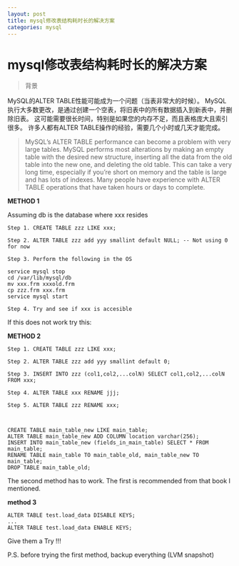```yaml
---
layout: post
title: mysql修改表结构耗时长的解决方案
categories: mysql
---
```


# mysql修改表结构耗时长的解决方案

> 背景

MySQL的ALTER TABLE性能可能成为一个问题（当表非常大的时候）。 MySQL执行大多数更改，是通过创建一个空表，将旧表中的所有数据插入到新表中，并删除旧表。 这可能需要很长时间，特别是如果您的内存不足，而且表格庞大且索引很多。 许多人都有ALTER TABLE操作的经验，需要几个小时或几天才能完成。

> MySQL’s ALTER TABLE performance can become a problem with very large tables. MySQL performs most alterations by making an empty table with the desired new structure, inserting all the data from the old table into the new one, and deleting the old table. This can take a very long time, especially if you’re short on memory and the table is large and has lots of indexes. Many people have experience with ALTER TABLE operations that have taken hours or days to complete.


**METHOD 1**

Assuming db is the database where xxx resides

```
Step 1. CREATE TABLE zzz LIKE xxx;

Step 2. ALTER TABLE zzz add yyy smallint default NULL; -- Not using 0 for now

Step 3. Perform the following in the OS

service mysql stop
cd /var/lib/mysql/db
mv xxx.frm xxxold.frm
cp zzz.frm xxx.frm
service mysql start

Step 4. Try and see if xxx is accesible
```

If this does not work try this:

**METHOD 2**
```
Step 1. CREATE TABLE zzz LIKE xxx;

Step 2. ALTER TABLE zzz add yyy smallint default 0;

Step 3. INSERT INTO zzz (col1,col2,...colN) SELECT col1,col2,...colN FROM xxx;

Step 4. ALTER TABLE xxx RENAME jjj;

Step 5. ALTER TABLE zzz RENAME xxx;



CREATE TABLE main_table_new LIKE main_table;
ALTER TABLE main_table_new ADD COLUMN location varchar(256);
INSERT INTO main_table_new (fields_in_main_table) SELECT * FROM main_table;
RENAME TABLE main_table TO main_table_old, main_table_new TO main_table;
DROP TABLE main_table_old;
```

The second method has to work. The first is recommended from that book I mentioned.

**method 3**
```
ALTER TABLE test.load_data DISABLE KEYS;
...
ALTER TABLE test.load_data ENABLE KEYS;
```

Give them a Try !!!

P.S. before trying the first method, backup everything (LVM snapshot)